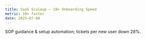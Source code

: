 ```yaml
---
title: SaaS Scaleup — 10× Onboarding Speed
metric: 10× faster
date: 2025-07-08
---
```

SOP guidance & setup automation; tickets per new user down 28%.
